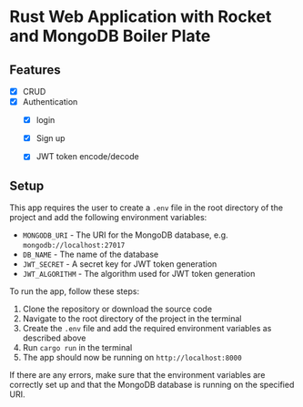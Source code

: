 # Rust Web Application with Rocket and MongoDB Boiler Plate

## Features

- [x] CRUD 
- [x] Authentication
    - [x] login
    - [x] Sign up
    - [x] JWT token encode/decode


## Setup

This app requires the user to create a `.env` file in the root directory of the project and add the following environment variables:

* `MONGODB_URI` - The URI for the MongoDB database, e.g. `mongodb://localhost:27017`
* `DB_NAME` - The name of the database
* `JWT_SECRET` - A secret key for JWT token generation
* `JWT_ALGORITHM` - The algorithm used for JWT token generation

To run the app, follow these steps:

1. Clone the repository or download the source code
2. Navigate to the root directory of the project in the terminal
3. Create the `.env` file and add the required environment variables as described above
4. Run `cargo run` in the terminal
5. The app should now be running on `http://localhost:8000`

If there are any errors, make sure that the environment variables are correctly set up and that the MongoDB database is running on the specified URI.
